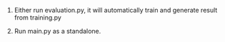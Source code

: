 1. Either run evaluation.py, it will automatically train and generate result from training.py

2. Run main.py as a standalone.